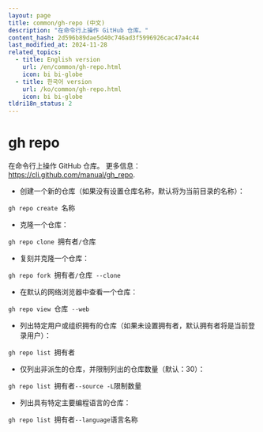 ```yaml
---
layout: page
title: common/gh-repo (中文)
description: "在命令行上操作 GitHub 仓库。"
content_hash: 2d596b89dae5d40c746ad3f5996926cac47a4c44
last_modified_at: 2024-11-28
related_topics:
  - title: English version
    url: /en/common/gh-repo.html
    icon: bi bi-globe
  - title: 한국어 version
    url: /ko/common/gh-repo.html
    icon: bi bi-globe
tldri18n_status: 2
---
```

# gh repo

在命令行上操作 GitHub 仓库。
更多信息：<https://cli.github.com/manual/gh_repo>.

- 创建一个新的仓库（如果没有设置仓库名称，默认将为当前目录的名称）：

`gh repo create `<span class="tldr-var badge badge-pill bg-dark-lm bg-white-dm text-white-lm text-dark-dm font-weight-bold">名称</span>

- 克隆一个仓库：

`gh repo clone `<span class="tldr-var badge badge-pill bg-dark-lm bg-white-dm text-white-lm text-dark-dm font-weight-bold">拥有者</span>`/`<span class="tldr-var badge badge-pill bg-dark-lm bg-white-dm text-white-lm text-dark-dm font-weight-bold">仓库</span>

- 复刻并克隆一个仓库：

`gh repo fork `<span class="tldr-var badge badge-pill bg-dark-lm bg-white-dm text-white-lm text-dark-dm font-weight-bold">拥有者</span>`/`<span class="tldr-var badge badge-pill bg-dark-lm bg-white-dm text-white-lm text-dark-dm font-weight-bold">仓库</span>` --clone`

- 在默认的网络浏览器中查看一个仓库：

`gh repo view `<span class="tldr-var badge badge-pill bg-dark-lm bg-white-dm text-white-lm text-dark-dm font-weight-bold">仓库</span>` --web`

- 列出特定用户或组织拥有的仓库（如果未设置拥有者，默认拥有者将是当前登录用户）：

`gh repo list `<span class="tldr-var badge badge-pill bg-dark-lm bg-white-dm text-white-lm text-dark-dm font-weight-bold">拥有者</span>

- 仅列出非派生的仓库，并限制列出的仓库数量（默认：30）：

`gh repo list `<span class="tldr-var badge badge-pill bg-dark-lm bg-white-dm text-white-lm text-dark-dm font-weight-bold">拥有者</span>` --source -L `<span class="tldr-var badge badge-pill bg-dark-lm bg-white-dm text-white-lm text-dark-dm font-weight-bold">限制数量</span>

- 列出具有特定主要编程语言的仓库：

`gh repo list `<span class="tldr-var badge badge-pill bg-dark-lm bg-white-dm text-white-lm text-dark-dm font-weight-bold">拥有者</span>` --language `<span class="tldr-var badge badge-pill bg-dark-lm bg-white-dm text-white-lm text-dark-dm font-weight-bold">语言名称</span>
